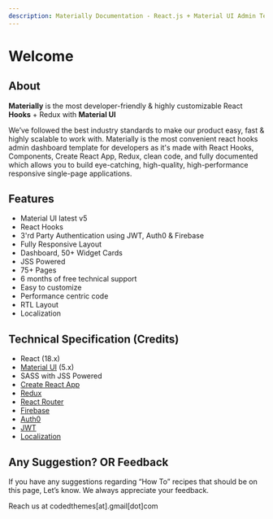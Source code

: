 ```yaml
---
description: Materially Documentation - React.js + Material UI Admin Template
---
```


# Welcome

## About

**Materially** is the most developer-friendly & highly customizable React **Hooks** + Redux with **Material UI**

We’ve followed the best industry standards to make our product easy, fast & highly scalable to work with. Materially is the most convenient react hooks admin dashboard template for developers as it's made with React Hooks, Components, Create React App, Redux, clean code, and fully documented which allows you to build eye-catching, high-quality, high-performance responsive single-page applications.

## Features

* Material UI latest v5
* React Hooks
* 3'rd Party Authentication using JWT, Auth0 & Firebase
* Fully Responsive Layout&#x20;
* Dashboard, 50+ Widget Cards
* JSS Powered
* 75+ Pages
* 6 months of free technical support
* Easy to customize
* Performance centric code
* RTL Layout
* Localization

## Technical Specification  (Credits)

* React (18.x)
* [Material UI](https://material-ui.com/) (5.x)
* SASS with JSS Powered
* [Create React App](https://github.com/facebook/create-react-app)&#x20;
* [Redux](https://redux.js.org/)
* [React Router](https://github.com/ReactTraining/react-router)&#x20;
* [Firebase](https://firebase.google.com/docs/auth)
* [Auth0](https://auth0.com/)
* [JWT](https://jwt.io/)
* [Localization](https://formatjs.io/docs/react-intl/)

## Any Suggestion? OR Feedback

If you have any suggestions regarding “How To” recipes that should be on this page, Let’s know. We always appreciate your feedback.

Reach us at codedthemes\[at].gmail\[dot]com

